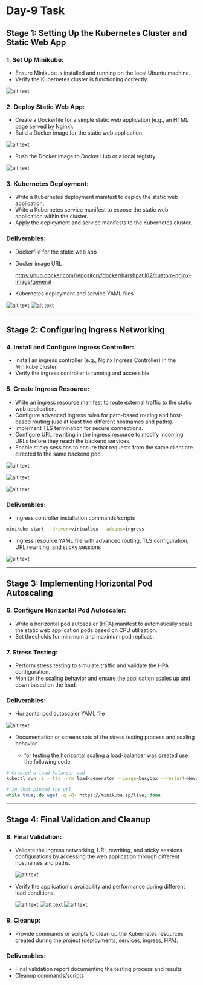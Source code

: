# Day-9 Task

## Stage 1: Setting Up the Kubernetes Cluster and Static Web App

### 1. Set Up Minikube:
 - Ensure Minikube is installed and running on the local Ubuntu machine.
 - Verify the Kubernetes cluster is functioning correctly.

 ![alt text](<img/Screenshot from 2024-07-18 16-30-11.png>)

### 2. Deploy Static Web App:
 - Create a Dockerfile for a simple static web application (e.g., an HTML page served by Nginx).
 - Build a Docker image for the static web application.
 
 ![alt text](<img/Screenshot from 2024-07-18 16-30-11.png>)
 
 - Push the Docker image to Docker Hub or a local registry.
 
 ![alt text](<img/Screenshot from 2024-07-18 17-06-10.png>)

### 3. Kubernetes Deployment:
 - Write a Kubernetes deployment manifest to deploy the static web application.
 - Write a Kubernetes service manifest to expose the static web application within the cluster.
 - Apply the deployment and service manifests to the Kubernetes cluster.

### Deliverables:

 - Dockerfile for the static web app
 - Docker image URL

    https://hub.docker.com/repository/docker/harshpatil02/custom-nginx-image/general

 - Kubernetes deployment and service YAML files

![alt text](<img/Screenshot from 2024-07-19 15-36-41.png>)
![alt text](<img/Screenshot from 2024-07-19 15-37-46.png>)

---
## Stage 2: Configuring Ingress Networking

### 4. Install and Configure Ingress Controller:
 - Install an ingress controller (e.g., Nginx Ingress Controller) in the Minikube cluster.
 - Verify the ingress controller is running and accessible.

### 5. Create Ingress Resource:
 - Write an ingress resource manifest to route external traffic to the static web application.
 - Configure advanced ingress rules for path-based routing and host-based routing (use at least two different hostnames and paths).
 - Implement TLS termination for secure connections.
 - Configure URL rewriting in the ingress resource to modify incoming URLs before they reach the backend services.
 - Enable sticky sessions to ensure that requests from the same client are directed to the same backend pod.

![alt text](<img/Screenshot from 2024-07-19 15-40-55.png>)

![alt text](<img/Screenshot from 2024-07-19 15-32-00.png>) 

![alt text](<img/Screenshot from 2024-07-19 15-32-28.png>)

### Deliverables:
 - Ingress controller installation commands/scripts

```bash
minikube start --driver=virtualbox --addons=ingress
```

 - Ingress resource YAML file with advanced routing, TLS configuration, URL rewriting, and sticky sessions

![alt text](<img/Screenshot from 2024-07-19 15-40-55.png>)

---
## Stage 3: Implementing Horizontal Pod Autoscaling

### 6. Configure Horizontal Pod Autoscaler:
 - Write a horizontal pod autoscaler (HPA) manifest to automatically scale the static web application pods based on CPU utilization.
 - Set thresholds for minimum and maximum pod replicas.

### 7. Stress Testing:
 - Perform stress testing to simulate traffic and validate the HPA configuration.
 - Monitor the scaling behavior and ensure the application scales up and down based on the load.

### Deliverables:
 - Horizontal pod autoscaler YAML file

![alt text](<img/Screenshot from 2024-07-19 15-44-11.png>)

 - Documentation or screenshots of the stress testing process and scaling behavior

    - for testing the horizontal scaling a load-balancer was created use the following code

```bash
# Created a load balancer pod
kubectl run -i --tty --rm load-generator --image=busybox --restart=Never -- /bin/sh

# in that pinged the url
while true; do wget -q -O- https://minikube.ip/live; done
```



---
## Stage 4: Final Validation and Cleanup

### 8. Final Validation:
 - Validate the ingress networking, URL rewriting, and sticky sessions configurations by accessing the web application through different hostnames and paths.
    
    ![alt text](<img/Screenshot from 2024-07-19 16-30-42.png>)

 - Verify the application's availability and performance during different load conditions.

    ![alt text](<img/Screenshot from 2024-07-19 15-53-49.png>)
    ![alt text](<img/Screenshot from 2024-07-19 11-46-49.png>)
    ![alt text](<img/Screenshot from 2024-07-19 11-52-10.png>)

### 9. Cleanup:
 - Provide commands or scripts to clean up the Kubernetes resources created during the project (deployments, services, ingress, HPA).

### Deliverables:
 - Final validation report documenting the testing process and results
 - Cleanup commands/scripts